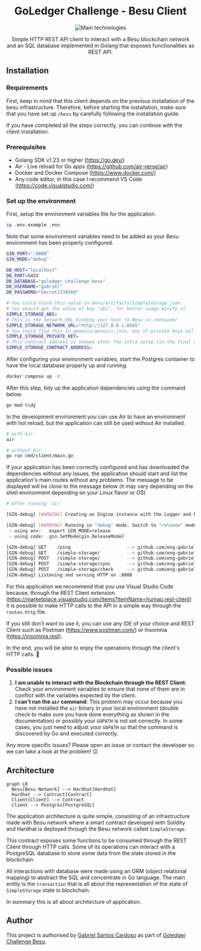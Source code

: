<div align="center">

# GoLedger Challenge - Besu Client

![Main technologies](https://go-skill-icons.vercel.app/api/icons?i=go,postgres,docker,github,vscode,linux)

Simple HTTP REST API client to interact with a Besu blockchain network and an SQL database implemented in Golang that exposes functionalities as REST API.

</div>

## Installation

### Requirements

First, keep in mind that this client depends on the previous installation of the besu infrastructure. Therefore, before starting the installation, make sure that you have set up `/besu` by carefully following the installation guide.

If you have completed all the steps correctly, you can continue with the client installation.

### Prerequisites

- Golang SDK v1.23 or higher (https://go.dev/)
- Air - Live reload for Go apps (https://github.com/air-verse/air)
- Docker and Docker Compose (https://www.docker.com/)
- Any code editor, in this case I recommend VS Code (https://code.visualstudio.com/)

### Set up the environment

First, setup the environment variables file for the application.

```sh
cp .env.example .env
```

Note that some environment variables need to be added as your Besu environment has been properly configured.

```sh
GIN_PORT=":8080"
GIN_MODE="debug"

DB_HOST="localhost"
DB_PORT=5433
DB_DATABASE="goledger_challenge_besu"
DB_USERNAME="gabriel"
DB_PASSWORD="Secret123456@"

# You could found this value in besu/artifacts/SimpleStorage.json
# You should get the value of key "abi", for better usage minify it
SIMPLE_STORAGE_ABI=
# This is the network URL binding your host to Besu in container
SIMPLE_STORAGE_NETWORK_URL="http://127.0.0.1:8545"
# You could find this in genesis/genesis.json, any of private keys will work
SIMPLE_STORAGE_PRIVATE_KEY=
# This contract address is showed after the infra setup (in the final of ./startDev.sh execution, pay attention)
SIMPLE_STORAGE_CONTRACT_ADDRESS=
```

After configuring your environment variables, start the Postgres container to have the local database properly up and running.

```sh
docker compose up -d
```

After this step, tidy up the application dependencies using the command below.

```sh
go mod tidy
```

In the development environment you can use Air to have an environment with hot reload, but the application can still be used without Air installed.

```sh
# with Air
air

# without Air
go run cmd/client/main.go
```

If your application has been correctly configured and has downloaded the dependencies without any issues, the application should start and list the application's main routes without any problems. The message to be displayed will be close to the message below (it may vary depending on the shell environment depending on your Linux flavor or OS)

```sh
# After running `air`

[GIN-debug] [WARNING] Creating an Engine instance with the Logger and Recovery middleware already attached.

[GIN-debug] [WARNING] Running in "debug" mode. Switch to "release" mode in production.
 - using env:   export GIN_MODE=release
 - using code:  gin.SetMode(gin.ReleaseMode)

[GIN-debug] GET    /ping                     --> github.com/eng-gabrielscardoso/goledger-challenge-besu/internal/routes.SetupRouter.func1 (3 handlers)
[GIN-debug] GET    /simple-storage/          --> github.com/eng-gabrielscardoso/goledger-challenge-besu/internal/controllers.(*TransactionController).GetValue-fm (3 handlers)
[GIN-debug] POST   /simple-storage/          --> github.com/eng-gabrielscardoso/goledger-challenge-besu/internal/controllers.(*TransactionController).SetValue-fm (3 handlers)
[GIN-debug] POST   /simple-storage/sync      --> github.com/eng-gabrielscardoso/goledger-challenge-besu/internal/controllers.(*TransactionController).SyncTransaction-fm (3 handlers)
[GIN-debug] POST   /simple-storage/check     --> github.com/eng-gabrielscardoso/goledger-challenge-besu/internal/controllers.(*TransactionController).CheckTransaction-fm (3 handlers)
[GIN-debug] Listening and serving HTTP on :8080
```

For this application we recommend that you use Visual Studio Code because, through the REST Client extension (https://marketplace.visualstudio.com/items?itemName=humao.rest-client) it is possible to make HTTP calls to the API in a simple way through the `routes.http` file.

If you still don't want to use it, you can use any IDE of your choice and REST Client such as Postman (https://www.postman.com/) or Insomnia (https://insomnia.rest).

In the end, you will be able to enjoy the operations through the client's HTTP calls. 🌟

### Possible issues

1. **I am unable to interact with the Blockchain through the REST Client**: Check your environment variables to ensure that none of them are in conflict with the variables expected by the client.
2. **I can't run the `air` command**: This problem may occur because you have not installed the `air` binary in your local environment (double check to make sure you have done everything as shown in the documentation) or possibly your `GOPATH` is not set correctly. In some cases, you just need to adjust your `GOPATH` so that the command is discovered by Go and executed correctly.

Any more specific issues? Please open an issue or contact the developer so we can take a look at the problem! 😉

## Architecture

```mermaid
graph LR
  Besu[Besu Network] --> Hardhat[Hardhat]
  Hardhat --> Contract[Contract]
  Client[Client] --> Contract
  Client --> Postgres[PostgreSQL]
```

The application architecture is quite simple, consisting of an infrastructure made with Besu network where a smart contract developed with Solidity and Hardhat is deployed through the Besu network called `SimpleStorage`.

This contract exposes some functions to be consumed through the REST Client through HTTP calls. Some of its operations can interact with a PostgreSQL database to store some data from the state stored in the blockchain.

All interactions with database were made using an ORM (object relational mapping) to abstract the SQL and concentrate in Go language. The main entity is the `transaction` that is all about the representation of the state of `SimpleStorage` state in blockchain.

In summary this is all about architecture of application.

## Author

This project is authorised by [Gabriel Santos Cardoso](https://gabrielscardoso.com) as part of [Goledger Challenge Besu](https://github.com/GoLedgerDev/goledger-challenge-besu).
